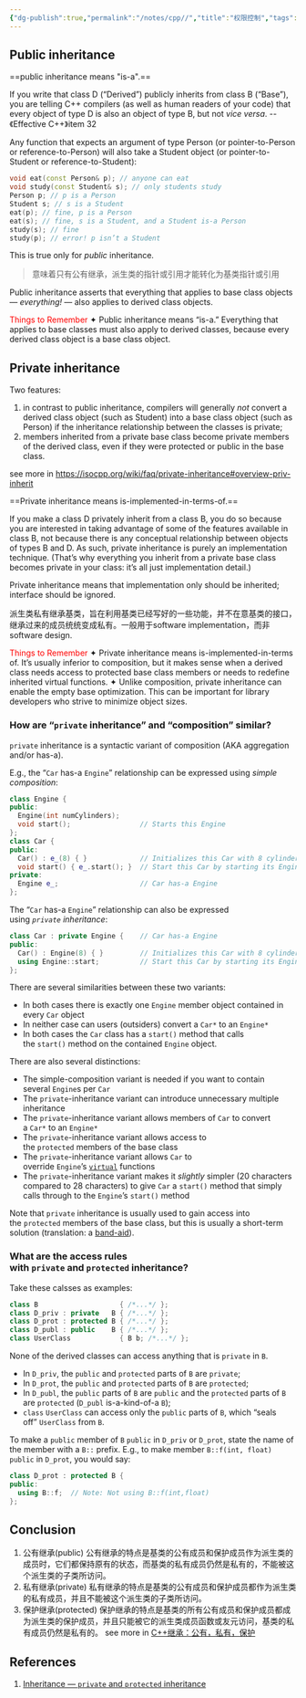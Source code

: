 ```yaml
---
{"dg-publish":true,"permalink":"/notes/cpp//","title":"权限控制","tags":["cpp","public","private","protected"],"created":"2022-06-01T10:32:13+08:00"}
---
```



## Public inheritance

==public inheritance means "is-a".==

If you write that class D (“Derived”) publicly inherits from class B (“Base”), you are telling C++ compilers (as well as human readers of your code) that every object of type D is also an object of type B, but not *vice versa*.
-- 《Effective C++》item 32

Any function that expects an argument of type Person (or pointer-to-Person or reference-to-Person) will also take a Student object (or pointer-to-Student or reference-to-Student):
```cpp
void eat(const Person& p); // anyone can eat
void study(const Student& s); // only students study
Person p; // p is a Person
Student s; // s is a Student
eat(p); // fine, p is a Person
eat(s); // fine, s is a Student, and a Student is-a Person
study(s); // fine
study(p); // error! p isn’t a Student
```
This is true only for *public* inheritance.

> 意味着只有公有继承，派生类的指针或引用才能转化为基类指针或引用

Public inheritance asserts that everything that applies to base class objects — *everything!* — also applies to derived class objects.

<font color="red">Things to Remember</font>
✦ Public inheritance means “is-a.” Everything that applies to base classes must also apply to derived classes, because every derived class object is a base class object.

## Private inheritance

Two features:
1. in contrast to public inheritance, compilers will generally *not* convert a derived class object (such as Student) into a base class object (such as Person) if the inheritance relationship between the classes is private;
2. members inherited from a private base class become private members of the derived class, even if they were protected or public in the base class.

see more in https://isocpp.org/wiki/faq/private-inheritance#overview-priv-inherit

==Private inheritance means is-implemented-in-terms-of.==

If you make a class D privately inherit from a class B, you do so because you are interested in taking advantage of some of the features available in class B, not because there is any conceptual relationship between objects of types B and D. As such, private inheritance is purely an implementation technique. (That’s why everything you inherit from a private base class becomes private in your class: it’s all just implementation detail.)

Private inheritance means that implementation only should be inherited; interface should be ignored.

派生类私有继承基类，旨在利用基类已经写好的一些功能，并不在意基类的接口，继承过来的成员统统变成私有。一般用于software implementation，而非software design.

<font color="red">Things to Remember</font>
✦ Private inheritance means is-implemented-in-terms of. It’s usually inferior to composition, but it makes sense when a derived class needs access to protected base class members or needs to redefine inherited virtual functions. 
✦ Unlike composition, private inheritance can enable the empty base optimization. This can be important for library developers who strive to minimize object sizes.

### How are “`private` inheritance” and “composition” similar?

`private` inheritance is a syntactic variant of composition (AKA aggregation and/or has-a).

E.g., the “`Car` has-a `Engine`” relationship can be expressed using _simple composition_:
```cpp
class Engine {
public:
  Engine(int numCylinders);
  void start();                 // Starts this Engine
};
class Car {
public:
  Car() : e_(8) { }             // Initializes this Car with 8 cylinders
  void start() { e_.start(); }  // Start this Car by starting its Engine
private:
  Engine e_;                    // Car has-a Engine
};
```

The “`Car` has-a `Engine`” relationship can also be expressed using _`private` inheritance_:

```cpp
class Car : private Engine {    // Car has-a Engine
public:
  Car() : Engine(8) { }         // Initializes this Car with 8 cylinders
  using Engine::start;          // Start this Car by starting its Engine
};
```
There are several similarities between these two variants:

-   In both cases there is exactly one `Engine` member object contained in every `Car` object
-   In neither case can users (outsiders) convert a `Car*` to an `Engine*`
-   In both cases the `Car` class has a `start()` method that calls the `start()` method on the contained `Engine` object.

There are also several distinctions:

-   The simple-composition variant is needed if you want to contain several `Engine`s per `Car`
-   The `private`-inheritance variant can introduce unnecessary multiple inheritance
-   The `private`-inheritance variant allows members of `Car` to convert a `Car*` to an `Engine*`
-   The `private`-inheritance variant allows access to the `protected` members of the base class
-   The `private`-inheritance variant allows `Car` to override `Engine`’s [`virtual`](https://isocpp.org/wiki/faq/virtual-functions "Section: Inheritance — virtual functions") functions
-   The `private`-inheritance variant makes it _slightly_ simpler (20 characters compared to 28 characters) to give `Car` a `start()` method that simply calls through to the `Engine`’s `start()` method

Note that `private` inheritance is usually used to gain access into the `protected` members of the base class, but this is usually a short-term solution (translation: a [band-aid](https://isocpp.org/wiki/faq/private-inheritance#priv-inherit-vs-compos "FAQ: Which should I prefer: composition or private inheritance?")).

### What are the access rules with `private` and `protected` inheritance?

Take these calsses as examples:

```cpp
class B                    { /*...*/ };
class D_priv : private   B { /*...*/ };
class D_prot : protected B { /*...*/ };
class D_publ : public    B { /*...*/ };
class UserClass            { B b; /*...*/ };
```

None of the derived classes can access anything that is `private` in `B`.
- In `D_priv`, the `public` and `protected` parts of `B` are `private`;
- In `D_prot`, the `public` and `protected` parts of `B` are `protected`;
- In `D_publ`, the `public` parts of `B` are `public` and the `protected` parts of `B` are `protected` (`D_publ` is-a-kind-of-a `B`);
- `class` `UserClass` can access only the `public` parts of `B`, which “seals off” `UserClass` from `B`.

To make a `public` member of `B` `public` in `D_priv` or `D_prot`, state the name of the member with a `B::` prefix. E.g., to make member `B::f(int, float)` `public` in `D_prot`, you would say:

```cpp
class D_prot : protected B {
public:
  using B::f;  // Note: Not using B::f(int,float)
};
```

## Conclusion

1. 公有继承(public) 公有继承的特点是基类的公有成员和保护成员作为派生类的成员时，它们都保持原有的状态，而基类的私有成员仍然是私有的，不能被这个派生类的子类所访问。
2. 私有继承(private) 私有继承的特点是基类的公有成员和保护成员都作为派生类的私有成员，并且不能被这个派生类的子类所访问。
3. 保护继承(protected) 保护继承的特点是基类的所有公有成员和保护成员都成为派生类的保护成员，并且只能被它的派生类成员函数或友元访问，基类的私有成员仍然是私有的。
see more in [C++继承：公有，私有，保护](https://www.cnblogs.com/qlwy/archive/2011/08/25/2153584.html)

## References

1. [Inheritance — `private` and `protected` inheritance](https://isocpp.org/wiki/faq/private-inheritance#overview-priv-inherit)